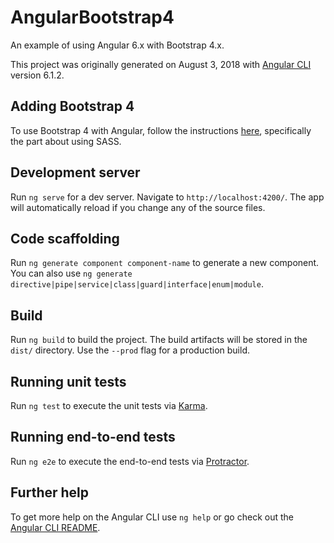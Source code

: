 # AngularBootstrap4
An example of using Angular 6.x with Bootstrap 4.x.

This project was originally generated on August 3, 2018 with [Angular CLI](https://github.com/angular/angular-cli) version 6.1.2.
## Adding Bootstrap 4
To use Bootstrap 4 with Angular, follow the instructions [here](https://github.com/angular/angular-cli/blob/master/docs/documentation/stories/include-bootstrap.md), specifically the part about using SASS.
## Development server

Run `ng serve` for a dev server. Navigate to `http://localhost:4200/`. The app will automatically reload if you change any of the source files.

## Code scaffolding

Run `ng generate component component-name` to generate a new component. You can also use `ng generate directive|pipe|service|class|guard|interface|enum|module`.

## Build

Run `ng build` to build the project. The build artifacts will be stored in the `dist/` directory. Use the `--prod` flag for a production build.

## Running unit tests

Run `ng test` to execute the unit tests via [Karma](https://karma-runner.github.io).

## Running end-to-end tests

Run `ng e2e` to execute the end-to-end tests via [Protractor](http://www.protractortest.org/).

## Further help

To get more help on the Angular CLI use `ng help` or go check out the [Angular CLI README](https://github.com/angular/angular-cli/blob/master/README.md).
